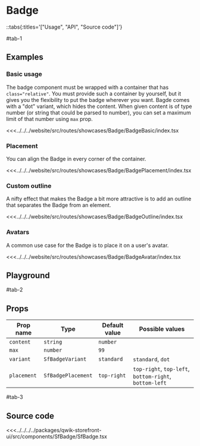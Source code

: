 # Badge

::tabs{:titles='["Usage", "API", "Source code"]'}

#tab-1

## Examples

### Basic usage

The badge component must be wrapped with a container that has `class="relative"`. You must provide such a container by yourself, but it gives you the flexibility to put the badge wherever you want. Bagde comes with a "dot" variant, which hides the content. When given content is of type number (or string that could be parsed to number), you can set a maximum limit of that number using `max` prop.

<Showcase showcase-name="Badge/BadgeBasic">

<<<../../../website/src/routes/showcases/Badge/BadgeBasic/index.tsx

</Showcase>

### Placement

You can align the Badge in every corner of the container.

<Showcase showcase-name="Badge/BadgePlacement">

<<<../../../website/src/routes/showcases/Badge/BadgePlacement/index.tsx

</Showcase>

### Custom outline

A nifty effect that makes the Badge a bit more attractive is to add an outline that separates the Badge from an element.

<Showcase showcase-name="Badge/BadgeOutline">

<<<../../../website/src/routes/showcases/Badge/BadgeOutline/index.tsx

</Showcase>

### Avatars

A common use case for the Badge is to place it on a user's avatar.

<Showcase showcase-name="Badge/BadgeAvatar">

<<<../../../website/src/routes/showcases/Badge/BadgeAvatar/index.tsx

</Showcase>

<!-- ## Accessibility Notes

The component itself does not provide any specific accessibility features. Please make sure that the content displayed in SfBadge component is meaningful and understandable by all users. -->

## Playground

<Generate class="playground" />

#tab-2

## Props

| Prop name   | Type               | Default value | Possible values                                        |
| ----------- | ------------------ | ------------- | ------------------------------------------------------ |
| `content`   | `string`           | `number`      |                                                        |
| `max`       | `number`           | `99`          |                                                        |
| `variant`   | `SfBadgeVariant`   | `standard`    | `standard`, `dot`                                      |
| `placement` | `SfBadgePlacement` | `top-right`   | `top-right`, `top-left`, `bottom-right`, `bottom-left` |

#tab-3

## Source code

<<<../../../../packages/qwik-storefront-ui/src/components/SfBadge/SfBadge.tsx
